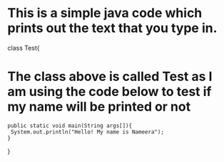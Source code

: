 # This is a simple java code which prints out the text that you type in.
class Test{  
# The class above is called Test as I am using the code below to test if my name will be printed or not
    public static void main(String args[]){  
     System.out.println("Hello! My name is Nameera");  
    }  
} 
